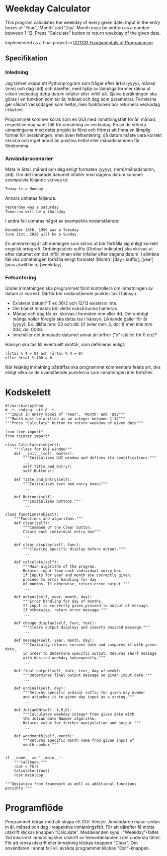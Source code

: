 # Weekday Calculator 
This program calculates the weekday of every given date. Input in the entry boxes of 'Year', 'Month' and 'Day'. Month must be written as a number between 1-12. Press "Calculate" button to return weekday of the given date.    

Implemented as a final project in [DD1331 Fundamentals of Programming](https://www.kth.se/student/kurser/kurs/DD1331?l=en). 
## Specifikation

### Inledning
Jag tänker skapa ett Pythonprogram som frågar efter årtal (yyyy), månad (mm) och dag (dd) och därefter, med hjälp av lämpliga formler räkna ut vilken veckodag detta datum infaller eller inföll på. Själva beräkningen ska göras i en funktion som tar år, månad och dag som parametrar. Formlerna ger såklart veckodagen som heltal, men funktionen bör returnera veckodag i klartext.

Programmet kommer köras som en GUI med inmatningsfält för år, månad, respektive dag samt fält för utmatning av veckodag. En av de största utmaningarna med detta projekt är först och främst att finna en lämplig formel för beräkningen, men även felhantering, då datum måste vara korrekt skrivna och inget annat än positiva heltal eller månadsnamnen får förekomma.

### Användarscenarier
Mata in årtal, månad och dag enligt formaten (yyyy), (mm)/månadsnamn, (dd). Om det inmatade datumet infaller med dagens datum kommer exempelvis följande skrivas ut:
```
Today is a Monday
```
Annars utmatas följande:
```
Yesterday was a Saturday
Tomorrow will be a thursday
```
I andra fall utmatas något av exempelvis nedanstående:
```
December 28th, 1999 was a Tuesday
June 21st, 2020 will be a Sunday
```
En anmärkning är att meningen som skrivs ut bör förhålla sig enligt korrekt engelsk ortografi. Ordningstalets suffix (Ordinal indicator) ska skrivas ut efter datumet om det inföll innan eller infaller efter dagens datum. I allmäna fall ska utmatningen förhålla enligt formatet [Month] [day+ suffix], [year] [was a/will be a] [weekday]. 

### Felhantering
Under inmatningen ska programmet först kontrollera om inmatningen av datum är korrekt. Därför bör nedanstående punkter tas i hänsyn.
* Existerar datum? T ex 30/2 och 12/13 existerar inte.
* Om blankt inmatas bör detta också kunna hanteras
* Månad och dag får ex. skrivas i formaten mm eller dd. Om onödigt många nollor föregår ska detta tas i hänsyn. 
  Liknande gäller för år    (yyyy). Ex. tillåts mm: 03 och dd: 01 (eller mm: 3, dd: 1) men inte mm: 004, dd: 0006.
* Innehåller det inmatade datumet annat än siffror (”o” istället för 0 etc)?

Hänsyn ska tas till eventuellt skottår, som definieras enligt: 
```
(årtal % 4 = 0) och (årtal % 4 ≠ 0) 
eller årtal % 400 = 0
```
När felaktig inmatning påträffas ska programmet kommentera felets art, dvs enligt vilka av de ovanstående punkterna som inmatningen inte förhåller.

# Kodskelett
```
#!/usr/bin/python
# -*- coding: utf-8 -*-
"""Input in entry boxes of 'Year', 'Month' and 'Day"""
"""Month must be written as an integer between 1-12"""
"""Press "Calculate" button to return weekday of given date"""

from time import*
from tkinter import*
    
class Calculator(object):
    """Class for GUI window"""
    def __init__(self, master):
        """Initializes GUI window and defines its specifications."""
        ...
        self.Title_and_Entry()
        self.Buttons()

    def Title_and_Entry(self):
        """Initializes text and entry boxes"""
        ...

    def Buttons(self):
        """Initializes buttons."""
        ...

class functions(object):
    """Functions and algorithms."""      
    def clear(self):
        """Command of the Clear button.
        Clears each individual entry box"""
        ...

    def clear_display(self, func):
        """Clearing specific display before output."""
        ...
        
    def calculate(self):
        """Main algorithm of the program.
        Returns input from each individual entry box.
        if inputs for year and month are correctly given,
        proceed to error handling for day 
        of months. If otherwise, return error output."""
        ...

    def output(self, year, month, day):
        """Error handling for day of months.
        If input is correctly given,proceed to output of message.
        If otherwise, return error message."""
        ...

    def change_display(self, func, text):
        """Clears output displays and inserts desired message."""
        ...
        
    def message(self, year, month, day):
        """Initially returns current date and compares it with given date,
        in order to determine specific output. Returns short message
        with desired weekday subsequently."""
        ...
    
    def final_output(self, date, text, day_of_week):
        """Determines final output message on given input date.""" 
        ...

    def ordinal(self, day):
        """Returns specific ordinal suffic for given day number
        and attaches it to given day input as a string."""
        ...

    def JulianDN(self, Y,M,D):
        """Calculates weekday integer from given date with
        the Julian Date Number algorithm.
        Returns value for further manipulation and output."""
        ...

    def wordmonth(self, month):
        """Returns specific month name from given input of 
        month number."""
        ...

if __name__ == '__main__':
    """Callback."""
    root = Tk()
    Calculator(root)
    root.mainloop

"""Deviation from framework as well as additional functions possible."""
```
# Programflöde 
Programmet börjar med att skapa ett GUI-fönster. Användaren matar sedan in år, månad och dag i respektive inmatningsfält. För att därefter få motta utskrift klickas knappen "Calculate". Meddelanden syns i "Weekday"-fältet.  Vid inkorrekt inmatning sker utskrift av felmeddelanden i det understa fältet. För att rensa utskrift eller inmatning klickas knappen "Clear". Om användaren i annat fall vill avsluta programmet klickas "Exit"-knappen.
